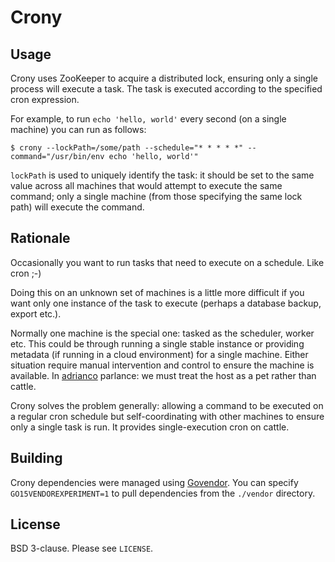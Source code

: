 # Crony

## Usage

Crony uses ZooKeeper to acquire a distributed lock, ensuring only a single process will execute a task. The task is executed according to the specified cron expression.

For example, to run `echo 'hello, world'` every second (on a single machine) you can run as follows:

```
$ crony --lockPath=/some/path --schedule="* * * * *" --command="/usr/bin/env echo 'hello, world'"
```

`lockPath` is used to uniquely identify the task: it should be set to the same value across all machines that would attempt to execute the same command; only a single machine (from those specifying the same lock path) will execute the command.

## Rationale
Occasionally you want to run tasks that need to execute on a schedule. Like cron ;-)

Doing this on an unknown set of machines is a little more difficult if you want only one instance of the task to execute (perhaps a database backup, export etc.).

Normally one machine is the special one: tasked as the scheduler, worker etc. This could be through running a single stable instance or providing metadata (if running in a cloud environment) for a single machine. Either situation require manual intervention and control to ensure the machine is available. In [adrianco](https://twitter.com/adrianco) parlance: we must treat the host as a pet rather than cattle.

Crony solves the problem generally: allowing a command to be executed on a regular cron schedule but self-coordinating with other machines to ensure only a single task is run. It provides single-execution cron on cattle.

## Building

Crony dependencies were managed using [Govendor](https://github.com/kardianos/govendor). You can specify `GO15VENDOREXPERIMENT=1` to pull dependencies from the `./vendor` directory.

## License

BSD 3-clause. Please see `LICENSE`.
